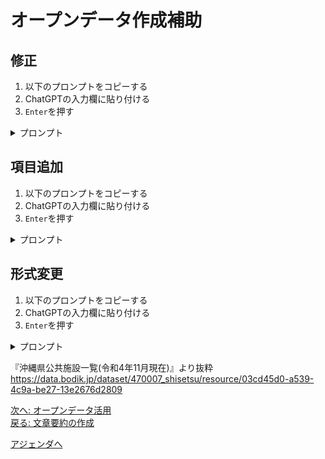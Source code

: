 # オープンデータ作成補助

## 修正

1. 以下のプロンプトをコピーする
2. ChatGPTの入力欄に貼り付ける
3. `Enter`を押す

<details><summary>プロンプト</summary>

```
以下のCSVデータのカナを全角から半角にしてください。
例: リュウキュウ → ﾘｭｳｷｭｳ
Code Interpreter は利用しないでください

###
名称,名称_ｶﾅ,名称_英語,文化財分類,種類,住所
「琉球嶌真景」絵巻,リュウキュウトウシンケイエマキ,,絵画,美術工芸品,名護市東江1-8-11
琉球交易港図屏風,リュウキュウコウエキコウズビョウブ,,絵画,美術工芸品,浦添市浦添市美術館
琉球八景,リュウキュウハッケイ,,絵画,美術工芸品,浦添市浦添市美術館
琉球交易港図,リュウキュウコウエキコウズ,,絵画,美術工芸品,浦添市浦添市美術館
花鳥図,カチョウガ,,絵画,美術工芸品,浦添市浦添市美術館
```

</details>

## 項目追加

1. 以下のプロンプトをコピーする
2. ChatGPTの入力欄に貼り付ける
3. `Enter`を押す

<details><summary>プロンプト</summary>

```
以下のCSVデータの`名称_英語`に`名称_ｶﾅ`を参考に英語を追加してください
例: ﾘｭｳｷｭｳ → ryu-kyu-
Code Interpreter は利用しないでください

###
名称,名称_ｶﾅ,名称_英語,文化財分類,種類,住所
「琉球嶌真景」絵巻,ﾘｭｳｷｭｳﾄｳｼﾝｹｲｴﾏｷ,,絵画,美術工芸品,名護市東江1-8-11
琉球交易港図屏風,ﾘｭｳｷｭｳｺｳｴｷｺｳｽﾞﾋﾞｮｳﾌﾞ,,絵画,美術工芸品,浦添市浦添市美術館
琉球八景,ﾘｭｳｷｭｳﾊｯｹｲ,,絵画,美術工芸品,浦添市浦添市美術館
琉球交易港図,ﾘｭｳｷｭｳｺｳｴｷｺｳｽﾞ,,絵画,美術工芸品,浦添市浦添市美術館
花鳥図,ｶﾁｮｳｶﾞ,,絵画,美術工芸品,浦添市浦添市美術館
```

</details>

## 形式変更

1. 以下のプロンプトをコピーする
2. ChatGPTの入力欄に貼り付ける
3. `Enter`を押す

<details><summary>プロンプト</summary>

```
以下のCSVデータをJSON形式に変換してください
Code Interpreter は利用しないでください

###
名称,名称_ｶﾅ,名称_英語,文化財分類,種類,住所
「琉球嶌真景」絵巻,ﾘｭｳｷｭｳﾄｳｼﾝｹｲｴﾏｷ,RyukyutoushinkeiEmaki,絵画,美術工芸品,名護市東江1-8-11
琉球交易港図屏風,ﾘｭｳｷｭｳｺｳｴｷｺｳｽﾞﾋﾞｮｳﾌﾞ,RyukyuKoeki-kozuByobu,絵画,美術工芸品,浦添市浦添市美術館
琉球八景,ﾘｭｳｷｭｳﾊｯｹｲ,RyukyuHakkei,絵画,美術工芸品,浦添市浦添市美術館
琉球交易港図,ﾘｭｳｷｭｳｺｳｴｷｺｳｽﾞ,RyukyuKoeki-kozu,絵画,美術工芸品,浦添市浦添市美術館
花鳥図,ｶﾁｮｳｶﾞ,Kachoga,絵画,美術工芸品,浦添市浦添市美術館
```

</details>

『沖縄県公共施設一覧(令和4年11月現在)』より抜粋  
https://data.bodik.jp/dataset/470007_shisetsu/resource/03cd45d0-a539-4c9a-be27-13e2676d2809

[次へ: オープンデータ活用](./opendata_usecase.md)  
[戻る: 文章要約の作成](./summary.md)

[アジェンダへ](./agenda.md)
